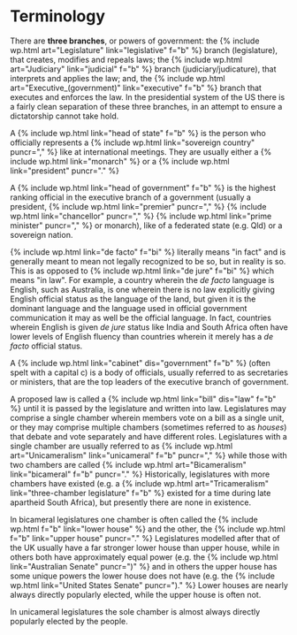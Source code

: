 Terminology
===========

There are **three branches**, or powers of government: the {% include wp.html art="Legislature" link="legislative" f="b" %} branch (legislature), that creates, modifies and repeals laws; the {% include wp.html art="Judiciary" link="judicial" f="b" %} branch (judiciary/judicature), that interprets and applies the law; and, the {% include wp.html art="Executive_(government)" link="executive" f="b" %} branch that executes and enforces the law. In the presidential system of the US there is a fairly clean separation of these three branches, in an attempt to ensure a dictatorship cannot take hold.

A {% include wp.html link="head of state" f="b" %} is the person who officially represents a {% include wp.html link="sovereign country" puncr="," %} like at international meetings. They are usually either a {% include wp.html link="monarch" %} or a {% include wp.html link="president" puncr="." %}

A {% include wp.html link="head of government" f="b" %} is the highest ranking official in the executive branch of a government (usually a president, {% include wp.html link="premier" puncr="," %} {% include wp.html link="chancellor" puncr="," %} {% include wp.html link="prime minister" puncr="," %} or monarch), like of a federated state (e.g. Qld) or a sovereign nation.

{% include wp.html link="de facto" f="bi" %} literally means "in fact" and is generally meant to mean not legally recognized to be so, but in reality is so. This is as opposed to {% include wp.html link="de jure" f="bi" %} which means "in law". For example, a country wherein the *de facto* language is English, such as Australia, is one wherein there is no law explicitly giving English official status as the language of the land, but given it is the dominant language and the language used in official government communication it may as well be the official language. In fact, countries wherein English is given *de jure* status like India and South Africa often have lower levels of English fluency than countries wherein it merely has a *de facto* official status.

A {% include wp.html link="cabinet" dis="government" f="b" %} (often spelt with a capital c) is a body of officials, usually referred to as secretaries or ministers, that are the top leaders of the executive branch of government.

A proposed law is called a {% include wp.html link="bill" dis="law" f="b" %} until it is passed by the legislature and written into law. Legislatures may comprise a single chamber wherein members vote on a bill as a single unit, or they may comprise multiple chambers (sometimes referred to as *houses*) that debate and vote separately and have different roles. Legislatures with a single chamber are usually referred to as {% include wp.html art="Unicameralism" link="unicameral" f="b" puncr="," %} while those with two chambers are called {% include wp.html art="Bicameralism" link="bicameral" f="b" puncr="." %} Historically, legislatures with more chambers have existed (e.g. a {% include wp.html art="Tricameralism" link="three-chamber legislature" f="b" %} existed for a time during late apartheid South Africa), but presently there are none in existence.

In bicameral legislatures one chamber is often called the {% include wp.html f="b" link="lower house" %} and the other, the {% include wp.html f="b" link="upper house" puncr="." %} Legislatures modelled after that of the UK usually have a far stronger lower house than upper house, while in others both have approximately equal power (e.g. the {% include wp.html link="Australian Senate" puncr=")" %} and in others the upper house has some unique powers the lower house does not have (e.g. the {% include wp.html link="United States Senate" puncr=")." %} Lower houses are nearly always directly popularly elected, while the upper house is often not. 

In unicameral legislatures the sole chamber is almost always directly popularly elected by the people.
